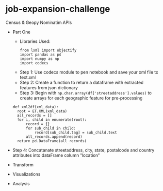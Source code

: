 # job-expansion-challenge
Census &amp; Geopy Nominatim APIs


* Part One
  * Libraries Used:
    ```import xml.etree.ElementTree as et 
    from lxml import objectify
    import pandas as pd
    import numpy as np
    import codecs
  * Step 1: Use codecs module to pen notebook and save your xml file to text.xml 
  * Step 2: Create a function to return a dataframe with extracted features from json dictionary
  * Step 3: Begin with  ```np.char.array(df['streetaddress'].values)``` to create arrays for each geographic feature for pre-processing
  
  ```## For Loop to extract all features from json dictionary
  def xml2df(xml_data):
    root = ET.XML(xml_data)
    all_records = []
    for i, child in enumerate(root):
        record = {}
        for sub_child in child:
            record[sub_child.tag] = sub_child.text
        all_records.append(record)
    return pd.DataFrame(all_records)

 * Step 4: Concatanate streetaddress, city, state, postalcode and country attributes into dataFrame column "location" 
  
  
    

* Transform


* Visualizations


* Analysis
